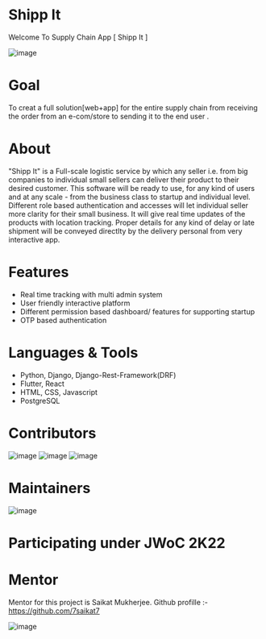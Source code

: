 # Shipp It
Welcome To Supply Chain App [ Shipp It ]

![image](https://user-images.githubusercontent.com/84222590/151915204-0edff92c-fbef-464b-87b3-aae40227dd50.png)


# Goal

To creat a full solution[web+app] for the entire supply chain from receiving the order from an e-com/store to sending it to the end user .


# About

 "Shipp It" is a Full-scale logistic service by which any seller i.e. from big companies to individual small sellers can deliver their product to their desired customer. This software will be ready to use, for any kind of users and at any scale - from the business class to startup and individual level. Different role based authentication and accesses will let individual seller more clarity for their small business. It will give real time updates of the products with location tracking.
Proper details for any kind of delay or late shipment will be conveyed directlty by the delivery personal from very interactive app.


# Features 

* Real time tracking with multi admin system 
* User friendly interactive platform
* Different permission based dashboard/ features for supporting startup 
* OTP based authentication 


# Languages & Tools 

* Python, Django, Django-Rest-Framework(DRF)
* Flutter, React
* HTML, CSS, Javascript
* PostgreSQL

# Contributors

![image](https://user-images.githubusercontent.com/84222590/151922869-954f2f1e-8ee8-45d6-aa49-8294fc53627b.png)
![image](https://user-images.githubusercontent.com/84222590/151922912-2d19dd2b-acb0-486d-ba5b-d6c80207648e.png)
![image](https://user-images.githubusercontent.com/84222590/151924656-66f348eb-42b8-4f42-9787-b366cbfd6978.png)


# Maintainers

![image](https://user-images.githubusercontent.com/84222590/151923059-1590601d-5cd7-4033-87d1-6edb358e956b.png)


# Participating under JWoC 2K22

# Mentor

Mentor for this project is Saikat Mukherjee. Github profille :- https://github.com/7saikat7

![image](https://user-images.githubusercontent.com/84222590/151915606-51cc2d4f-beb6-426b-a558-9bfbbca1bb3f.png)

